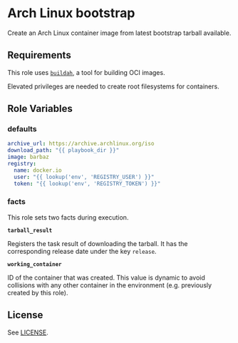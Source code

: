 Arch Linux bootstrap
====================

Create an Arch Linux container image from latest bootstrap tarball available.

Requirements
------------

This role uses [`buildah`](https://github.com/containers/buildah/blob/master/install.md), a tool for building OCI images.

Elevated privileges are needed to create root filesystems for containers.

Role Variables
--------------

### defaults

```yaml
archive_url: https://archive.archlinux.org/iso
download_path: "{{ playbook_dir }}"
image: barbaz
registry:
  name: docker.io
  user: "{{ lookup('env', 'REGISTRY_USER') }}"
  token: "{{ lookup('env', 'REGISTRY_TOKEN') }}"
```

### facts
This role sets two facts during execution.

**`tarball_result`**

Registers the task result of downloading the tarball. It has the corresponding release date under the key `release`.

**`working_container`**

ID of the container that was created. This value is dynamic to avoid collisions with any other container in the environment (e.g. previously created by this role).

License
-------

See [LICENSE](https://github.com/miquecg/elixir-ide/blob/master/LICENSE).
